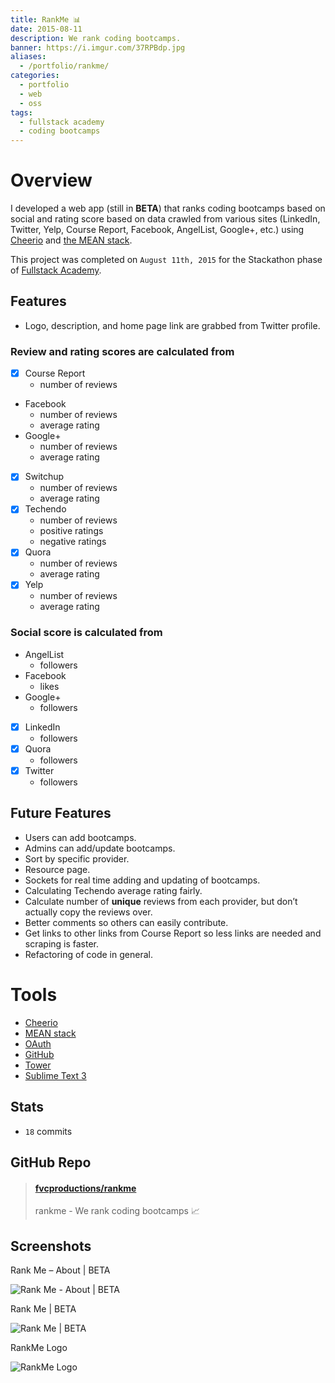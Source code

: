```yaml
---
title: RankMe 📊
date: 2015-08-11
description: We rank coding bootcamps.
banner: https://i.imgur.com/37RPBdp.jpg
aliases:
  - /portfolio/rankme/
categories:
  - portfolio
  - web
  - oss
tags:
  - fullstack academy
  - coding bootcamps
---
```


# Overview

I developed a web app (still in **BETA**) that ranks coding bootcamps based on social and rating score based on data crawled from various sites (LinkedIn, Twitter, Yelp, Course Report, Facebook, AngelList, Google+, etc.) using [Cheerio](//github.com/cheeriojs/cheerio 'Cheerio') and [the MEAN stack](//mean.io 'MEAN stack').

This project was completed on `August 11th, 2015` for the Stackathon phase of [Fullstack Academy](//fullstackacademy.com 'Fullstack Academy').

## Features

* Logo, description, and home page link are grabbed from Twitter profile.

### **Review and rating scores** are calculated from

* [x] Course Report
  * number of reviews
* Facebook
  * number of reviews
  * average rating
* Google+
  * number of reviews
  * average rating
* [x] Switchup
  * number of reviews
  * average rating
* [x] Techendo
  * number of reviews
  * positive ratings
  * negative ratings
* [x] Quora
  * number of reviews
  * average rating
* [x] Yelp
  * number of reviews
  * average rating

### **Social score** is calculated from

* AngelList
  * followers
* Facebook
  * likes
* Google+
  * followers
* [x] LinkedIn
  * followers
* [x] Quora
  * followers
* [x] Twitter
  * followers

## Future Features

* Users can add bootcamps.
* Admins can add/update bootcamps.
* Sort by specific provider.
* Resource page.
* Sockets for real time adding and updating of bootcamps.
* Calculating Techendo average rating fairly.
* Calculate number of **unique** reviews from each provider, but don’t actually copy the reviews over.
* Better comments so others can easily contribute.
* Get links to other links from Course Report so less links are needed and scraping is faster.
* Refactoring of code in general.

# Tools

* [Cheerio](//github.com/cheeriojs/cheerio 'Cheerio')
* [MEAN stack](//mean.io 'MEAN stack')
* [OAuth](//oauth.net/ 'OAuth')
* [GitHub](//github.com 'GitHub')
* [Tower](//www.git-tower.com/ 'Tower')
* [Sublime Text 3](//www.sublimetext.com/3 'Sublime Text 3')

## Stats

* `18` commits

## GitHub Repo

<blockquote class="embedly-card"><h4><a href="https://github.com/fvcproductions/RankMe">fvcproductions/rankme</a></h4><p>rankme - We rank coding bootcamps 📈</p></blockquote>
<script async src="//cdn.embedly.com/widgets/platform.js" charset="UTF-8"></script>

## Screenshots

Rank Me – About | BETA

![Rank Me - About | BETA](https://fvcproductions.files.wordpress.com/2015/08/rank-me-about.png 'Rank Me – About | BETA')

Rank Me | BETA

![Rank Me | BETA](https://fvcproductions.files.wordpress.com/2015/08/rank-me.png 'Rank Me | BETA')

RankMe Logo

![RankMe Logo](https://fvcproductions.files.wordpress.com/2015/08/logo.png 'RankMe Logo')
